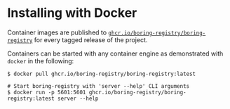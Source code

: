# Installing with Docker

Container images are published to [`ghcr.io/boring-registry/boring-registry`](https://github.com/boring-registry/boring-registry/pkgs/container/boring-registry) for every tagged release of the project.

Containers can be started with any container engine as demonstrated with `docker` in the following:

```console
$ docker pull ghcr.io/boring-registry/boring-registry:latest

# Start boring-registry with 'server --help' CLI arguments
$ docker run -p 5601:5601 ghcr.io/boring-registry/boring-registry:latest server --help
```
